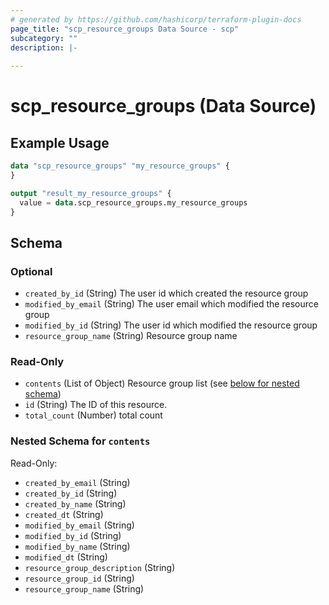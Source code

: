 ```yaml
---
# generated by https://github.com/hashicorp/terraform-plugin-docs
page_title: "scp_resource_groups Data Source - scp"
subcategory: ""
description: |-
  
---
```


# scp_resource_groups (Data Source)



## Example Usage

```terraform
data "scp_resource_groups" "my_resource_groups" {
}

output "result_my_resource_groups" {
  value = data.scp_resource_groups.my_resource_groups
}
```

<!-- schema generated by tfplugindocs -->
## Schema

### Optional

- `created_by_id` (String) The user id which created the resource group
- `modified_by_email` (String) The user email which modified the resource group
- `modified_by_id` (String) The user id which modified the resource group
- `resource_group_name` (String) Resource group name

### Read-Only

- `contents` (List of Object) Resource group list (see [below for nested schema](#nestedatt--contents))
- `id` (String) The ID of this resource.
- `total_count` (Number) total count

<a id="nestedatt--contents"></a>
### Nested Schema for `contents`

Read-Only:

- `created_by_email` (String)
- `created_by_id` (String)
- `created_by_name` (String)
- `created_dt` (String)
- `modified_by_email` (String)
- `modified_by_id` (String)
- `modified_by_name` (String)
- `modified_dt` (String)
- `resource_group_description` (String)
- `resource_group_id` (String)
- `resource_group_name` (String)


